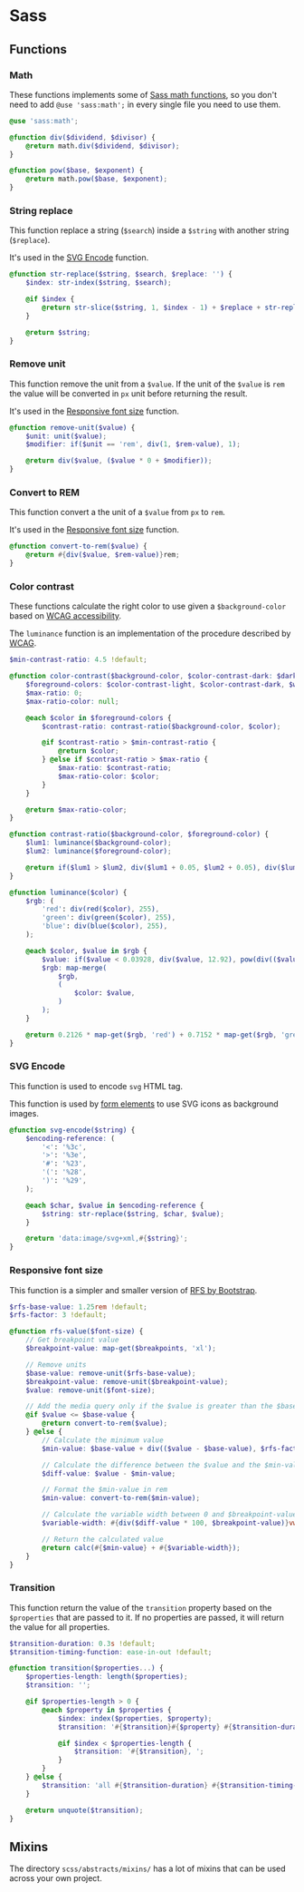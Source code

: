 # Sass

## Functions

### Math

These functions implements some of [Sass math functions](https://sass-lang.com/documentation/modules/math), so you don't need to add `@use 'sass:math';` in every single file you need to use them.

```scss
@use 'sass:math';

@function div($dividend, $divisor) {
    @return math.div($dividend, $divisor);
}

@function pow($base, $exponent) {
    @return math.pow($base, $exponent);
}
```

### String replace

This function replace a string (`$search`) inside a `$string` with another string (`$replace`).

It's used in the [SVG Encode](#svg-encode) function.

```scss
@function str-replace($string, $search, $replace: '') {
    $index: str-index($string, $search);

    @if $index {
        @return str-slice($string, 1, $index - 1) + $replace + str-replace(str-slice($string, $index + str-length($search)), $search, $replace);
    }

    @return $string;
}
```

### Remove unit

This function remove the unit from a `$value`. If the unit of the `$value` is `rem` the value will be converted in `px` unit before returning the result.

It's used in the [Responsive font size](#responsive-font-size) function.

```scss
@function remove-unit($value) {
    $unit: unit($value);
    $modifier: if($unit == 'rem', div(1, $rem-value), 1);

    @return div($value, ($value * 0 + $modifier));
}
```

### Convert to REM

This function convert a the unit of a `$value` from `px` to `rem`.

It's used in the [Responsive font size](#responsive-font-size) function.

```scss
@function convert-to-rem($value) {
    @return #{div($value, $rem-value)}rem;
}
```

### Color contrast

These functions calculate the right color to use given a `$background-color` based on [WCAG accessibility](https://www.w3.org/TR/WCAG/#contrast-minimum).

The `luminance` function is an implementation of the procedure described by [WCAG](https://www.w3.org/TR/WCAG20-TECHS/G17.html#G17-tests).

```scss
$min-contrast-ratio: 4.5 !default;

@function color-contrast($background-color, $color-contrast-dark: $dark, $color-contrast-light: $light) {
    $foreground-colors: $color-contrast-light, $color-contrast-dark, $white, $black;
    $max-ratio: 0;
    $max-ratio-color: null;

    @each $color in $foreground-colors {
        $contrast-ratio: contrast-ratio($background-color, $color);

        @if $contrast-ratio > $min-contrast-ratio {
            @return $color;
        } @else if $contrast-ratio > $max-ratio {
            $max-ratio: $contrast-ratio;
            $max-ratio-color: $color;
        }
    }

    @return $max-ratio-color;
}

@function contrast-ratio($background-color, $foreground-color) {
    $lum1: luminance($background-color);
    $lum2: luminance($foreground-color);

    @return if($lum1 > $lum2, div($lum1 + 0.05, $lum2 + 0.05), div($lum2 + 0.05, $lum1 + 0.05));
}

@function luminance($color) {
    $rgb: (
        'red': div(red($color), 255),
        'green': div(green($color), 255),
        'blue': div(blue($color), 255),
    );

    @each $color, $value in $rgb {
        $value: if($value < 0.03928, div($value, 12.92), pow(div(($value + 0.055), 1.055), 2.4));
        $rgb: map-merge(
            $rgb,
            (
                $color: $value,
            )
        );
    }

    @return 0.2126 * map-get($rgb, 'red') + 0.7152 * map-get($rgb, 'green') + 0.0722 * map-get($rgb, 'blue');
}
```

### SVG Encode

This function is used to encode `svg` HTML tag.

This function is used by [form elements](../elements/forms) to use SVG icons as background images.

```scss
@function svg-encode($string) {
    $encoding-reference: (
        '<': '%3c',
        '>': '%3e',
        '#': '%23',
        '(': '%28',
        ')': '%29',
    );

    @each $char, $value in $encoding-reference {
        $string: str-replace($string, $char, $value);
    }

    @return 'data:image/svg+xml,#{$string}';
}
```

### Responsive font size

This function is a simpler and smaller version of [RFS by Bootstrap](https://getbootstrap.com/docs/5.3/getting-started/rfs/).

```scss
$rfs-base-value: 1.25rem !default;
$rfs-factor: 3 !default;

@function rfs-value($font-size) {
    // Get breakpoint value
    $breakpoint-value: map-get($breakpoints, 'xl');

    // Remove units
    $base-value: remove-unit($rfs-base-value);
    $breakpoint-value: remove-unit($breakpoint-value);
    $value: remove-unit($font-size);

    // Add the media query only if the $value is greater than the $base-value
    @if $value <= $base-value {
        @return convert-to-rem($value);
    } @else {
        // Calculate the minimum value
        $min-value: $base-value + div(($value - $base-value), $rfs-factor);

        // Calculate the difference between the $value and the $min-value
        $diff-value: $value - $min-value;

        // Format the $min-value in rem
        $min-value: convert-to-rem($min-value);

        // Calculate the variable width between 0 and $breakpoint-value
        $variable-width: #{div($diff-value * 100, $breakpoint-value)}vw;

        // Return the calculated value
        @return calc(#{$min-value} + #{$variable-width});
    }
}
```

### Transition

This function return the value of the `transition` property based on the `$properties` that are passed to it. If no properties are passed, it will return the value for all properties.

```scss
$transition-duration: 0.3s !default;
$transition-timing-function: ease-in-out !default;

@function transition($properties...) {
    $properties-length: length($properties);
    $transition: '';

    @if $properties-length > 0 {
        @each $property in $properties {
            $index: index($properties, $property);
            $transition: '#{$transition}#{$property} #{$transition-duration} #{$transition-timing-function}';

            @if $index < $properties-length {
                $transition: '#{$transition}, ';
            }
        }
    } @else {
        $transition: 'all #{$transition-duration} #{$transition-timing-function}';
    }

    @return unquote($transition);
}
```

## Mixins

The directory `scss/abstracts/mixins/` has a lot of mixins that can be used across your own project.
